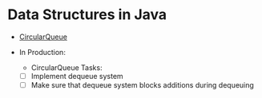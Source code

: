 # Data Structures in Java

- [CircularQueue](./CircularQueue)

- In Production:
    - CircularQueue
    Tasks:
    - [ ] Implement dequeue system
    - [ ] Make sure that dequeue system blocks additions during dequeuing
